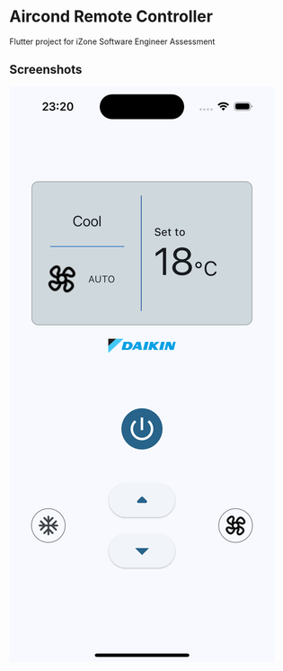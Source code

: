 # Aircond Remote Controller

Flutter project for iZone Software Engineer Assessment

## Screenshots
![screenshot](assets/screenshots.png)
